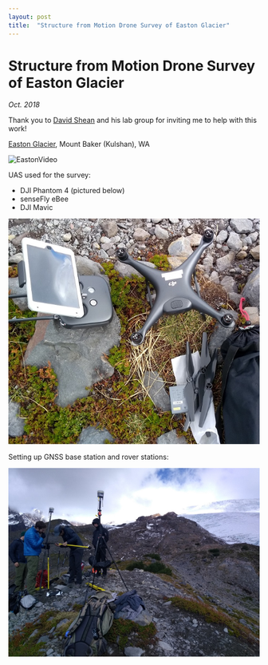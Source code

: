 ```yaml
---
layout: post
title:  "Structure from Motion Drone Survey of Easton Glacier"
---
```


# Structure from Motion Drone Survey of Easton Glacier
*Oct. 2018*

Thank you to [David Shean](https://dshean.github.io/) and his lab group for inviting me to help with this work!

[Easton Glacier](https://en.wikipedia.org/wiki/Easton_Glacier), Mount Baker (Kulshan), WA

![EastonVideo](/assets/images/easton_video.gif)

UAS used for the survey:

* DJI Phantom 4 (pictured below)
* senseFly eBee
* DJI Mavic

![EastonPhantom](/assets/images/easton_phantom.jpg)


Setting up GNSS base station and rover stations:

![EastonGNSS](/assets/images/easton_gnss.jpg)



